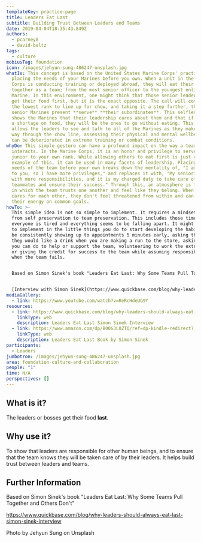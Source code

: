 ```yaml
---
templateKey: practice-page
title: Leaders Eat Last
subtitle: Building Trust Between Leaders and Teams
date: 2019-04-04T18:35:43.849Z
authors:
  - pcarney8
  - david-beltz
tags:
  - culture
mobiusTag: foundation
icon: /images/jehyun-sung-486247-unsplash.jpg
whatIs: This concept is based on the United States Marine Corps' practice of
  placing the needs of your Marines before you own. When a unit in the Marine
  Corps is conducting training or deployed abroad, they will eat their meals
  together as a team; from the most senior officer to the youngest enlisted
  Marine. In this environment, one might think that those senior leaders would
  get their food first, but it is the exact opposite. The call will come out for
  the lowest rank to line up for chow, and taking it a step further, the most
  senior Marines present **serve** **their subordinates**. This selfless act
  shows the Marines that their leadership cares about them and that if there is
  a shortage on food, they will be the ones to go without eating. This also
  allows the leaders to see and talk to all of the Marines as they make their
  way through the chow line, assessing their physical and mental wellbeing which
  can be deteriorated in extreme training or combat conditions.
whyDo: This simple gesture can have a profound impact on the way a team
  interacts. In the Marine Corps, it is an honor and privilege to serve those
  junior to your own rank. While allowing others to eat first is just one small
  example of this, it can be used in many facets of leadership. Placing the
  needs of the team before your own breaks down the mentality of, "I am senior
  to you, so I have more privileges," and replaces it with, "My seniority comes
  with more responsibilities, and it is my charged duty to take care of my
  teammates and ensure their success." Through this, an atmosphere is fostered
  in which the team trusts one another and feel like they belong. When the team
  cares for each other, they don't feel threatened from within and can focus
  their energy on common goals.
howTo: >-
  This simple idea is not so simple to implement. It requires a mindset shift
  from self preservation to team preservation. This includes those times when
  everyone is tired and everything seems to be falling apart. It might be best
  to implement in the little things you do to start developing the habit. It can
  be consistently showing up to appointments 5 minutes early, asking the team if
  they would like a drink when you are making a run to the store, asking what
  you can do to help or support the team, volunteering to work the extra hour,
  or giving the credit for success to the team while assuming responsibility
  when the team fails.


  Based on Simon Sinek's book "Leaders Eat Last: Why Some Teams Pull Together and Others Don't"


  [Interview with Simon Sinek](https://www.quickbase.com/blog/why-leaders-should-always-eat-last-simon-sinek-interview)
mediaGallery:
  - link: https://www.youtube.com/watch?v=ReRcHdeUG9Y
resources:
  - link: https://www.quickbase.com/blog/why-leaders-should-always-eat-last-simon-sinek-interview
    linkType: web
    description: Leaders Eat Last Simon Sinek Interview
  - link: https://www.amazon.com/dp/B00G3L0ZTQ/ref=dp-kindle-redirect?_encoding=UTF8&btkr=1
    linkType: web
    description: Leaders Eat Last Book by Simon Sinek
participants:
  - Leaders
jumbotron: /images/jehyun-sung-486247-unsplash.jpg
area: foundation-culture-and-collaboration
people: "1"
time: N/A
perspectives: []
---
```

## What is it?

The leaders or bosses get their food **last**.

## Why use it?

To show that leaders are responsible for other human beings, and to ensure that the team knows they will be taken care of by their leaders. It helps build trust between leaders and teams.

## Further Information

Based on Simon Sinek's book "Leaders Eat Last: Why Some Teams Pull Together and Others Don't"

https://www.quickbase.com/blog/why-leaders-should-always-eat-last-simon-sinek-interview

Photo by Jehyun Sung on Unsplash
